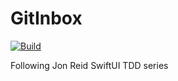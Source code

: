 # GitInbox

[![Build](https://github.com/paulobfsilva/GitInbox/actions/workflows/build.yml/badge.svg)](https://github.com/paulobfsilva/GitInbox/actions/workflows/build.yml)

 Following Jon Reid SwiftUI TDD series

 
